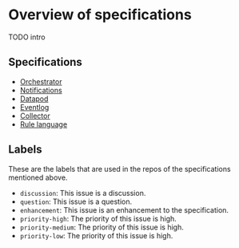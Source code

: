 # Overview of specifications

TODO intro

## Specifications

- [Orchestrator](https://github.com/MellonScholarlyCommunication/spec-orchestrator)
- [Notifications](https://github.com/MellonScholarlyCommunication/spec-notifications)
- [Datapod](https://github.com/MellonScholarlyCommunication/spec-datapod)
- [Eventlog](https://github.com/MellonScholarlyCommunication/spec-eventlog)
- [Collector](https://github.com/MellonScholarlyCommunication/spec-collector)
- [Rule language](https://github.com/MellonScholarlyCommunication/spec-rulelanguage)

## Labels

These are the labels that are used in the repos of the specifications mentioned above.

- `discussion`: This issue is a discussion.
- `question`: This issue is a question.
- `enhancement`: This issue is an enhancement to the specification.
- `priority-high`: The priority of this issue is high.
- `priority-medium`: The priority of this issue is high.
- `priority-low`: The priority of this issue is high.
 
